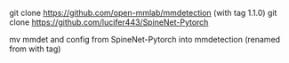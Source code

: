 git clone https://github.com/open-mmlab/mmdetection (with tag 1.1.0)
git clone https://github.com/lucifer443/SpineNet-Pytorch

mv mmdet and config from SpineNet-Pytorch into mmdetection (renamed from with tag)